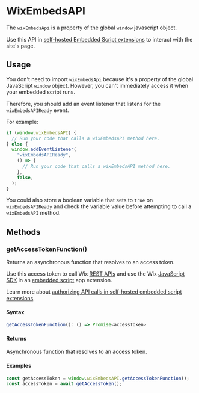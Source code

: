 # WixEmbedsAPI
The `wixEmbedsApi` is a property of the global `window` javascript object.

Use this API in [self-hosted Embedded Script extensions](https://dev.wix.com/docs/build-apps/develop-your-app/frameworks/self-hosting/supported-extensions/site-extensions/add-an-embedded-script-extension-to-a-self-hosted-app) to interact with the site's page.

## Usage
You don't need to import `wixEmbedsApi` because it's a property of the global JavaScript `window` object. However, you can't immediately access it when your embedded script runs.

Therefore, you should add an event listener that listens for the `wixEmbedsAPIReady` event.

For example:
```js
if (window.wixEmbedsAPI) {
  // Run your code that calls a wixEmbedsAPI method here.
} else {
  window.addEventListener(
    "wixEmbedsAPIReady",
    () => {
      // Run your code that calls a wixEmbedsAPI method here.
    },
    false,
  );
}
```

You could also store a boolean variable that sets to `true` on `wixEmbedsAPIReady` and check the variable value before attempting to call a `wixEmbedsAPI` method.

## Methods

### getAccessTokenFunction()

Returns an asynchronous function that resolves to an access token.

Use this access token to call Wix [REST APIs](https://dev.wix.com/docs/rest) and use the Wix [JavaScript SDK](https://dev.wix.com/docs/sdk) in an [embedded script](https://dev.wix.com/docs/build-apps/develop-your-app/frameworks/self-hosting/supported-extensions/site-extensions/add-an-embedded-script-extension-to-a-self-hosted-app) app extension. 

Learn more about [authorizing API calls in self-hosted embedded script extensions](ADD-LINK-TO-KB-ARTICLE).

#### Syntax
```js
getAccessTokenFunction(): () => Promise<accessToken>
```

#### Returns
Asynchronous function that resolves to an access token.

#### Examples
```js
const getAccessToken = window.wixEmbedsAPI.getAccessTokenFunction();
const accessToken = await getAccessToken();
```